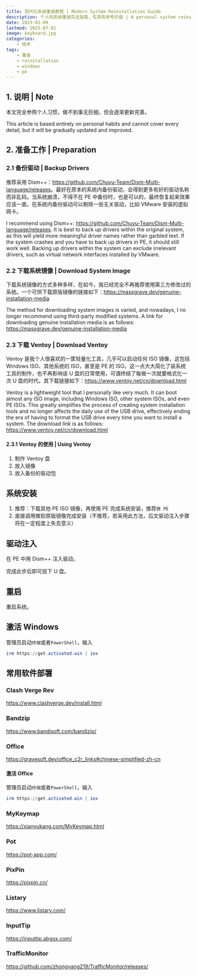 ```yaml
---
title: 现代化系统重装教程 | Modern System Reinstallation Guide
description: 个人向系统重装完全指南，仅具有参考价值 | A personal system reinstallation guide, for reference only.
date: 2025-02-09
lastmod: 2025-07-01
image: keyboard.jpg
categories:
    - 技术
tags:
    - 重装
    - reinstallation
    - windows
    - pe
---
```


## 1. 说明 | Note

本文完全参照个人习惯，做不到事无巨细，但会逐渐更新完善。

This article is based entirely on personal habits and cannot cover every detail, but it will be gradually updated and improved.

## 2. 准备工作 | Preparation

### 2.1 备份驱动 | Backup Drivers

推荐采用 Dism++：<https://github.com/Chuyu-Team/Dism-Multi-language/releases>。最好在原本的系统内备份驱动，会得到更多有好的驱动名称而非乱码。当系统崩溃，不得不在 PE 中备份时，也是可以的，最终恢复起来效果应该一直。在系统内备份驱动可以剔除一些无关驱动，比如 VMware 安装的虚拟网卡。

I recommend using Dism++: <https://github.com/Chuyu-Team/Dism-Multi-language/releases>. It is best to back up drivers within the original system, as this will yield more meaningful driver names rather than garbled text. If the system crashes and you have to back up drivers in PE, it should still work well. Backing up drivers within the system can exclude irrelevant drivers, such as virtual network interfaces installed by VMware.

### 2.2 下载系统镜像 | Download System Image

下载系统镜像的方式多种多样，在如今，我已经完全不再推荐使用第三方修改过的系统。一个可供下载原版镜像的链接如下：<https://massgrave.dev/genuine-installation-media>

The method for downloading system images is varied, and nowadays, I no longer recommend using third-party modified systems. A link for downloading genuine installation media is as follows: <https://massgrave.dev/genuine-installation-media>

### 2.3 下载 Ventoy | Download Ventoy

Ventoy 是我个人很喜欢的一筐轻量化工具，几乎可以启动任何 ISO 镜像，这包括 Windows ISO、其他系统的 ISO，甚至是 PE 的 ISO。这一点大大简化了装系统工具的制作，也不再影响该 U 盘的日常使用，可谓终结了每做一次就要格式化一次 U 盘的时代。其下载链接如下：<https://www.ventoy.net/cn/download.html>

Ventoy is a lightweight tool that I personally like very much. It can boot almost any ISO image, including Windows ISO, other system ISOs, and even PE ISOs. This greatly simplifies the process of creating system installation tools and no longer affects the daily use of the USB drive, effectively ending the era of having to format the USB drive every time you want to install a system. The download link is as follows: <https://www.ventoy.net/cn/download.html>

#### 2.3.1 Ventoy 的使用 | Using Ventoy

1. 制作 Ventoy 盘
2. 放入镜像
3. 放入备份的驱动包

## 系统安装

1. 推荐：下载其他 PE ISO 镜像，再使用 PE 完成系统安装，推荐`微 PE`
2. 直接调用微软原版镜像完成安装（不推荐，若采用此方法，后文驱动注入步骤将在一定程度上失去意义）

## 驱动注入

在 PE 中用 Dism++ 注入驱动。

完成此步后即可拔下 U 盘。

## 重启

重启系统。

## 激活 Windows

管理员启动`终端`或者`PowerShell`，输入

```powershell
irm https://get.activated.win | iex
```

## 常用软件部署

### Clash Verge Rev

<https://www.clashverge.dev/install.html>

### Bandzip

<https://www.bandisoft.com/bandizip/>

### Office

<https://gravesoft.dev/office_c2r_links#chinese-simplified-zh-cn>

#### 激活 Office

管理员启动`终端`或者`PowerShell`，输入

```powershell
irm https://get.activated.win | iex
```

### MyKeymap

<https://xianyukang.com/MyKeymap.html>

### Pot

<https://pot-app.com/>

### PixPin

<https://pixpin.cn/>

### Listary

<https://www.listary.com/>

### InputTip

<https://inputtip.abgox.com/>

### TrafficMonitor

<https://github.com/zhongyang219/TrafficMonitor/releases/>
